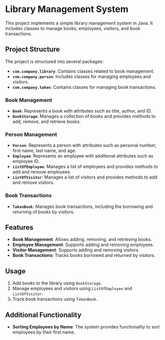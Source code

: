 # Library Management System

This project implements a simple library management system in Java. It includes classes to manage books, employees, visitors, and book transactions.

## Project Structure

The project is structured into several packages:

- **`com.company.library`**: Contains classes related to book management.
- **`com.company.person`**: Includes classes for managing employees and visitors.
- **`com.company.taken`**: Contains classes for managing book transactions.

### Book Management
- **`Book`**: Represents a book with attributes such as title, author, and ID.
- **`BookStorage`**: Manages a collection of books and provides methods to add, remove, and retrieve books.

### Person Management
- **`Person`**: Represents a person with attributes such as personal number, first name, last name, and age.
- **`Employee`**: Represents an employee with additional attributes such as employee ID.
- **`ListOfEmployee`**: Manages a list of employees and provides methods to add and remove employees.
- **`ListOfVisitor`**: Manages a list of visitors and provides methods to add and remove visitors.

### Book Transactions
- **`TakenBook`**: Manages book transactions, including the borrowing and returning of books by visitors.

## Features

- **Book Management**: Allows adding, removing, and retrieving books.
- **Employee Management**: Supports adding and removing employees.
- **Visitor Management**: Supports adding and removing visitors.
- **Book Transactions**: Tracks books borrowed and returned by visitors.

## Usage

1. Add books to the library using `BookStorage`.
2. Manage employees and visitors using `ListOfEmployee` and `ListOfVisitor`.
3. Track book transactions using `TakenBook`.

## Additional Functionality

- **Sorting Employees by Name**: The system provides functionality to sort employees by their first name.

